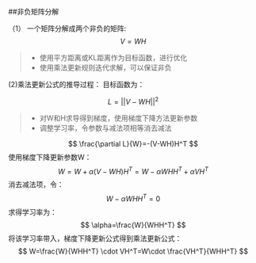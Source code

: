 ##非负矩阵分解

（1） 一个矩阵分解成两个非负的矩阵:
$$
V=WH
$$

>* 使用平方距离或KL距离作为目标函数，进行优化
>* 使用乘法更新规则迭代求解，可以保证非负

(2)乘法更新公式的推导过程：
目标函数为：

$$
L= ||V-WH||^2
$$
>* 对W和H求导得到梯度，使用梯度下降方法更新参数
>* 调整学习率，令参数与减法项相等消去减法

$$
\frac{\partial L}{W}=-(V-WH)H^T
$$
使用梯度下降更新参数W：
$$
W=W+\alpha(V-WH)H^T=W-\alpha WHH^T+\alpha VH^T
$$
消去减法项，令：
$$
W-\alpha WHH^T=0
$$
求得学习率为：
$$
\alpha=\frac{W}{WHH^T}
$$
将该学习率带入，梯度下降更新公式得到乘法更新公式：
$$
W=\frac{W}{WHH^T} \cdot VH^T=W\cdot \frac{VH^T}{WHH^T}
$$